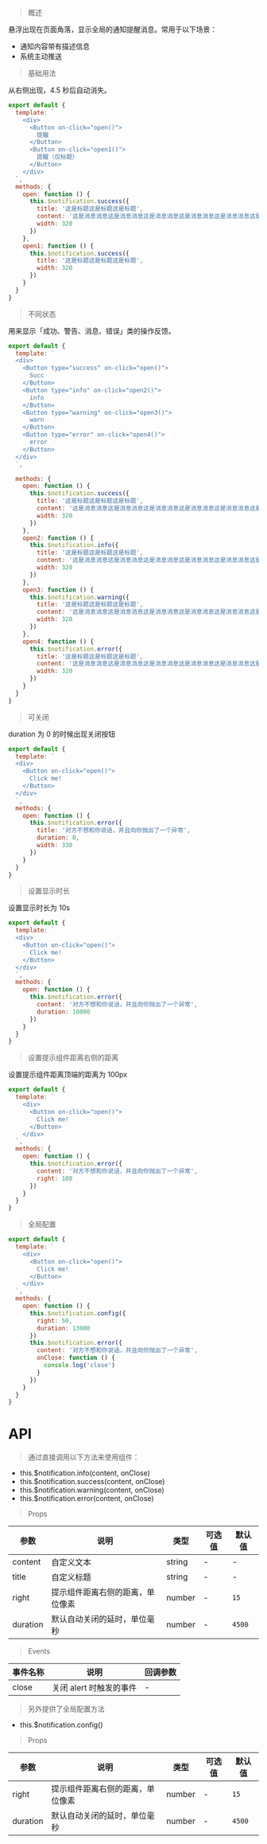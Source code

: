 > 概述

悬浮出现在页面角落，显示全局的通知提醒消息。常用于以下场景：

- 通知内容带有描述信息
- 系统主动推送

> 基础用法

从右侧出现，4.5 秒后自动消失。

```js
export default {
  template: `
    <div>
      <Button on-click="open()">
        提醒
      </Button>
      <Button on-click="open1()">
        提醒（仅标题）
      </Button>
    </div>
  `,
  methods: {
    open: function () {
      this.$notification.success({
        title: '这是标题这是标题这是标题',
        content: '这是消息消息这是消息消息这是消息消息这是消息消息这是消息消息这是消息消息这是消息消息',
        width: 320
      })
    },
    open1: function () {
      this.$notification.success({
        title: '这是标题这是标题这是标题',
        width: 320
      })
    }
  }
}
```

> 不同状态

用来显示「成功、警告、消息、错误」类的操作反馈。

```js
export default {
  template: `
  <div>
    <Button type="success" on-click="open()">
      Succ
    </Button>
    <Button type="info" on-click="open2()">
      info
    </Button>
    <Button type="warning" on-click="open3()">
      warn
    </Button>
    <Button type="error" on-click="open4()">
      error
    </Button>
  </div>
  `,

  methods: {
    open: function () {
      this.$notification.success({
        title: '这是标题这是标题这是标题',
        content: '这是消息消息这是消息消息这是消息消息这是消息消息这是消息消息这是消息消息这是消息消息',
        width: 320
      })
    },
    open2: function () {
      this.$notification.info({
        title: '这是标题这是标题这是标题',
        content: '这是消息消息这是消息消息这是消息消息这是消息消息这是消息消息这是消息消息这是消息消息',
        width: 320
      })
    },
    open3: function () {
      this.$notification.warning({
        title: '这是标题这是标题这是标题',
        content: '这是消息消息这是消息消息这是消息消息这是消息消息这是消息消息这是消息消息这是消息消息',
        width: 320
      })
    },
    open4: function () {
      this.$notification.error({
        title: '这是标题这是标题这是标题',
        content: '这是消息消息这是消息消息这是消息消息这是消息消息这是消息消息这是消息消息这是消息消息',
        width: 320
      })
    }
  }
}
```

> 可关闭

duration 为 0 的时候出现关闭按钮

```js
export default {
  template: `
  <div>
    <Button on-click="open()">
      Click me!
    </Button>
  </div>
  `,
  methods: {
    open: function () {
      this.$notification.error({
        title: '对方不想和你说话，并且向你抛出了一个异常',
        duration: 0,
        width: 330
      })
    }
  }
}
```

> 设置显示时长

设置显示时长为 10s

```js
export default {
  template: `
  <div>
    <Button on-click="open()">
      Click me!
    </Button>
  </div>
  `,
  methods: {
    open: function () {
      this.$notification.error({
        content: '对方不想和你说话，并且向你抛出了一个异常',
        duration: 10000
      })
    }
  }
}
```

> 设置提示组件距离右侧的距离

设置提示组件距离顶端的距离为 100px

```js
export default {
  template: `
    <div>
      <Button on-click="open()">
        Click me!
      </Button>
    </div>
  `,
  methods: {
    open: function () {
      this.$notification.error({
        content: '对方不想和你说话，并且向你抛出了一个异常',
        right: 100
      })
    }
  }
}
```

> 全局配置

```js
export default {
  template: `
    <div>
      <Button on-click="open()">
        Click me!
      </Button>
    </div>
  `,
  methods: {
    open: function () {
      this.$notification.config({
        right: 50,
        duration: 13000
      })
      this.$notification.error({
        content: '对方不想和你说话，并且向你抛出了一个异常',
        onClose: function () {
          console.log('close')
        }
      })
    }
  }
}
```

# API

> 通过直接调用以下方法来使用组件：

- this.$notification.info(content, onClose)
- this.$notification.success(content, onClose)
- this.$notification.warning(content, onClose)
- this.$notification.error(content, onClose)

> Props

参数 | 说明 | 类型 | 可选值 | 默认值
---|---|---|---|---
content | 自定义文本 | string | - | -
title | 自定义标题 | string | - | -
right | 提示组件距离右侧的距离，单位像素 | number | - | `15`
duration | 默认自动关闭的延时，单位毫秒 | number | - | `4500`

> Events

事件名称 | 说明 | 回调参数
---|---|---
close | 关闭 alert 时触发的事件 | -

> 另外提供了全局配置方法

- this.$notification.config()

> Props

参数 | 说明 | 类型 | 可选值 | 默认值
---|---|---|---|---
right | 提示组件距离右侧的距离，单位像素 | number | - | `15`
duration | 默认自动关闭的延时，单位毫秒 | number | - | `4500`


